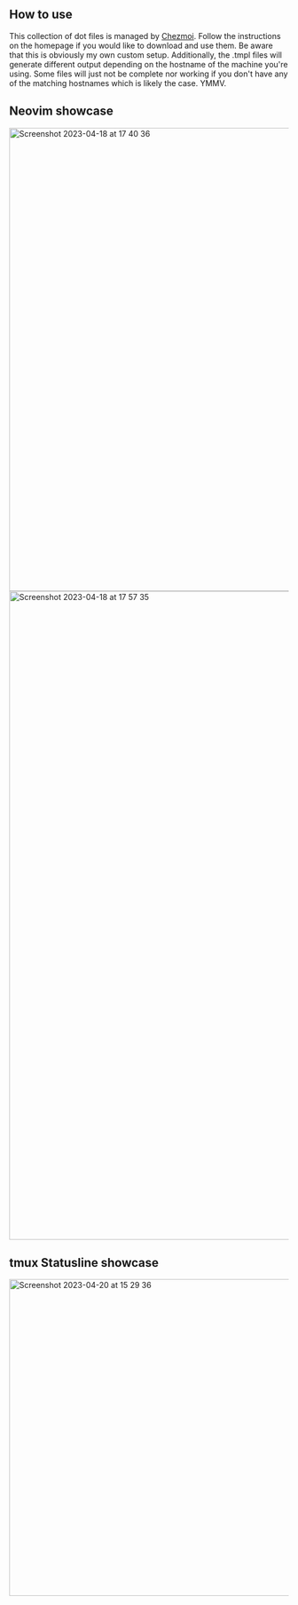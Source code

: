 ## How to use

This collection of dot files is managed by [Chezmoi](https://www.chezmoi.io/). Follow the instructions on the homepage if you would like to download and use them. Be aware that this is obviously my own custom setup. Additionally, the .tmpl files will generate different output depending on the hostname of the machine you're using. Some files will just not be complete nor working if you don't have any of the matching hostnames which is likely the case. YMMV.

## Neovim showcase
<img width="835" alt="Screenshot 2023-04-18 at 17 40 36" src="https://user-images.githubusercontent.com/3159648/232846137-036692a4-bb30-48c6-91f5-9ad300cf9c1e.png">

<img width="1169" alt="Screenshot 2023-04-18 at 17 57 35" src="https://user-images.githubusercontent.com/3159648/232850065-4613b635-50d0-4bd6-81f3-a331fe97d1d4.png">

## tmux Statusline showcase

<img width="571" alt="Screenshot 2023-04-20 at 15 29 36" src="https://user-images.githubusercontent.com/3159648/233398015-3ec8c39a-375a-4e16-9148-1a257ab85b66.png">
